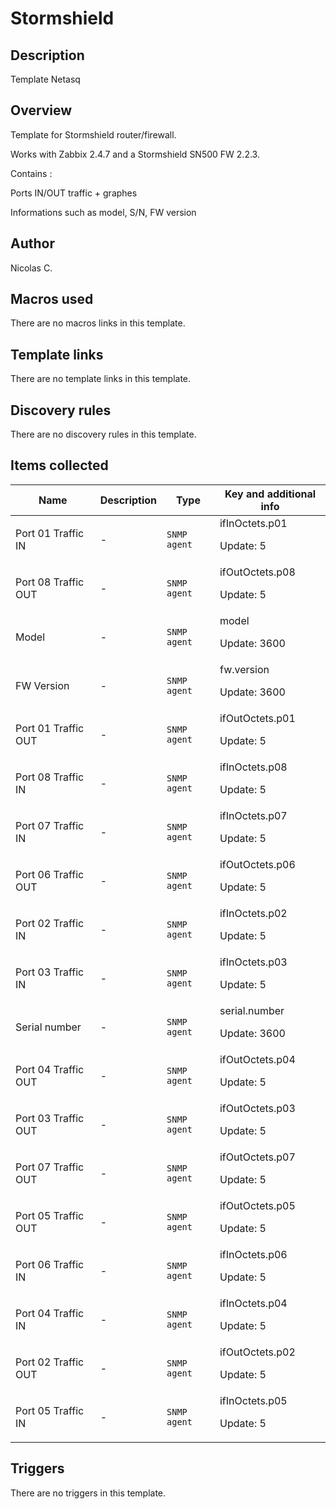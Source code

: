 # Stormshield

## Description

Template Netasq

## Overview

Template for Stormshield router/firewall.


Works with Zabbix 2.4.7 and a Stormshield SN500 FW 2.2.3.


Contains :


Ports IN/OUT traffic + graphes


Informations such as model, S/N, FW version



## Author

Nicolas C.

## Macros used

There are no macros links in this template.

## Template links

There are no template links in this template.

## Discovery rules

There are no discovery rules in this template.

## Items collected

|Name|Description|Type|Key and additional info|
|----|-----------|----|----|
|Port 01 Traffic IN|<p>-</p>|`SNMP agent`|ifInOctets.p01<p>Update: 5</p>|
|Port 08 Traffic OUT|<p>-</p>|`SNMP agent`|ifOutOctets.p08<p>Update: 5</p>|
|Model|<p>-</p>|`SNMP agent`|model<p>Update: 3600</p>|
|FW Version|<p>-</p>|`SNMP agent`|fw.version<p>Update: 3600</p>|
|Port 01 Traffic OUT|<p>-</p>|`SNMP agent`|ifOutOctets.p01<p>Update: 5</p>|
|Port 08 Traffic IN|<p>-</p>|`SNMP agent`|ifInOctets.p08<p>Update: 5</p>|
|Port 07 Traffic IN|<p>-</p>|`SNMP agent`|ifInOctets.p07<p>Update: 5</p>|
|Port 06 Traffic OUT|<p>-</p>|`SNMP agent`|ifOutOctets.p06<p>Update: 5</p>|
|Port 02 Traffic IN|<p>-</p>|`SNMP agent`|ifInOctets.p02<p>Update: 5</p>|
|Port 03 Traffic IN|<p>-</p>|`SNMP agent`|ifInOctets.p03<p>Update: 5</p>|
|Serial number|<p>-</p>|`SNMP agent`|serial.number<p>Update: 3600</p>|
|Port 04 Traffic OUT|<p>-</p>|`SNMP agent`|ifOutOctets.p04<p>Update: 5</p>|
|Port 03 Traffic OUT|<p>-</p>|`SNMP agent`|ifOutOctets.p03<p>Update: 5</p>|
|Port 07 Traffic OUT|<p>-</p>|`SNMP agent`|ifOutOctets.p07<p>Update: 5</p>|
|Port 05 Traffic OUT|<p>-</p>|`SNMP agent`|ifOutOctets.p05<p>Update: 5</p>|
|Port 06 Traffic IN|<p>-</p>|`SNMP agent`|ifInOctets.p06<p>Update: 5</p>|
|Port 04 Traffic IN|<p>-</p>|`SNMP agent`|ifInOctets.p04<p>Update: 5</p>|
|Port 02 Traffic OUT|<p>-</p>|`SNMP agent`|ifOutOctets.p02<p>Update: 5</p>|
|Port 05 Traffic IN|<p>-</p>|`SNMP agent`|ifInOctets.p05<p>Update: 5</p>|
## Triggers

There are no triggers in this template.

